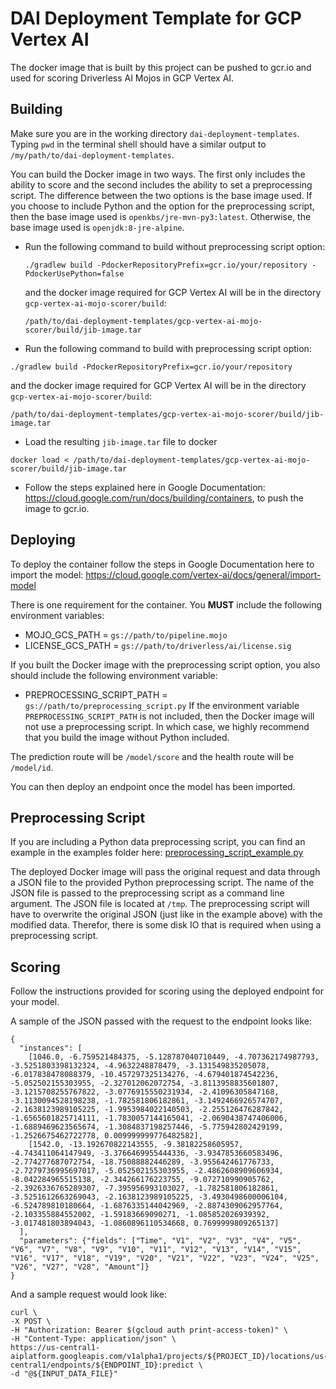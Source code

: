 # DAI Deployment Template for GCP Vertex AI

The docker image that is built by this project can be pushed to gcr.io and used for scoring
Driverless AI Mojos in GCP Vertex AI. 

## Building

Make sure you are in the working directory `dai-deployment-templates`. Typing `pwd` in the terminal
shell should have a similar output to `/my/path/to/dai-deployment-templates`.

You can build the Docker image in two ways. The first only includes the ability to score and the second
includes the ability to set a preprocessing script. The difference between the two options is the base
image used. If you choose to include Python and the option for the preprocessing script, then the base
image used is `openkbs/jre-mvn-py3:latest`. Otherwise, the base image used is `openjdk:8-jre-alpine`.

* Run the following command to build without preprocessing script option: 
  ```shell script
  ./gradlew build -PdockerRepositoryPrefix=gcr.io/your/repository -PdockerUsePython=false
  ```
  and the docker image required for GCP Vertex AI will be in the directory `gcp-vertex-ai-mojo-scorer/build`:
  ```shell script
  /path/to/dai-deployment-templates/gcp-vertex-ai-mojo-scorer/build/jib-image.tar
  ```

* Run the following command to build with preprocessing script option:
```shell script
./gradlew build -PdockerRepositoryPrefix=gcr.io/your/repository
```
and the docker image required for GCP Vertex AI will be in the directory `gcp-vertex-ai-mojo-scorer/build`:
```shell script
/path/to/dai-deployment-templates/gcp-vertex-ai-mojo-scorer/build/jib-image.tar
```

* Load the resulting `jib-image.tar` file to docker
```shell script
docker load < /path/to/dai-deployment-templates/gcp-vertex-ai-mojo-scorer/build/jib-image.tar
``` 

* Follow the steps explained here in Google Documentation: https://cloud.google.com/run/docs/building/containers, to 
push the image to gcr.io.

## Deploying

To deploy the container follow the steps in Google Documentation here to import the model:
https://cloud.google.com/vertex-ai/docs/general/import-model

There is one requirement for the container. You __MUST__ include the following environment variables:
* MOJO_GCS_PATH = `gs://path/to/pipeline.mojo`
* LICENSE_GCS_PATH = `gs://path/to/driverless/ai/license.sig`

If you built the Docker image with the preprocessing script option, you also should include the following environment variable:
* PREPROCESSING_SCRIPT_PATH = `gs://path/to/preprocessing_script.py`
If the environment variable `PREPROCESSING_SCRIPT_PATH` is not included, then the Docker image will not use
a preprocessing script. In which case, we highly recommend that you build the image without Python included.

The prediction route will be `/model/score` and the health route will be `/model/id`.

You can then deploy an endpoint once the model has been imported.

## Preprocessing Script

If you are including a Python data preprocessing script, you can find an example in the examples folder here: [preprocessing_script_example.py](examples/preprocessing_script_example.py)

The deployed Docker image will pass the original request and data through a JSON file to the provided Python preprocessing script. The name of the JSON file is passed to the preprocessing script as a command line argument. The JSON file is located at `/tmp`. The preprocessing script will have to overwrite the original JSON (just like in the example above) with the modified data. Therefor, there is some disk IO that is required when using a preprocessing script.

## Scoring

Follow the instructions provided for scoring using the deployed endpoint for your model.

A sample of the JSON passed with the request to the endpoint looks like:

```
{
  "instances": [
    [1046.0, -6.759521484375, -5.128787040710449, -4.707362174987793, -3.5251803398132324, -4.9632248878479, -3.131549835205078, -6.017838478088379, -10.457297325134276, -4.679401874542236, -5.052502155303955, -2.327012062072754, -3.8113958835601807, -3.1215708255767822, -3.0776915550231934, -2.41096305847168, -3.1130094528198238, -1.782581806182861, -3.1492466926574707, -2.1638123989105225, -1.9953984022140503, -2.255126476287842, -1.6565601825714111, -1.7830057144165041, -2.0690438747406006, -1.6889469623565674, -1.3084837198257446, -5.775942802429199, -1.2526675462722778, 0.009999999776482582],
    [1542.0, -13.192670822143555, -9.38182258605957, -4.743411064147949, -3.3766469955444336, -3.9347853660583496, -2.774277687072754, -18.75088882446289, -3.955642461776733, -2.7279736995697017, -5.052502155303955, -2.4862608909606934, -8.042284965515138, -2.344266176223755, -9.072710990905762, -2.3926336765289307, -7.395956993103027, -1.782581806182861, -3.5251612663269043, -2.1638123989105225, -3.4930498600006104, -6.524789810180664, -1.6876335144042969, -2.8874309062957764, -2.103355884552002, -1.59183669090271, -1.085852026939392, -3.017481803894043, -1.0860896110534668, 0.7699999809265137]
  ],
  "parameters": {"fields": ["Time", "V1", "V2", "V3", "V4", "V5", "V6", "V7", "V8", "V9", "V10", "V11", "V12", "V13", "V14", "V15", "V16", "V17", "V18", "V19", "V20", "V21", "V22", "V23", "V24", "V25", "V26", "V27", "V28", "Amount"]}
}
```

And a sample request would look like:

```shell script
curl \
-X POST \
-H "Authorization: Bearer $(gcloud auth print-access-token)" \
-H "Content-Type: application/json" \
https://us-central1-aiplatform.googleapis.com/v1alpha1/projects/${PROJECT_ID}/locations/us-central1/endpoints/${ENDPOINT_ID}:predict \
-d "@${INPUT_DATA_FILE}"
```
